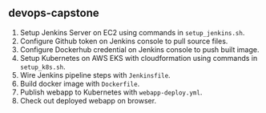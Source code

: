 ## devops-capstone

1. Setup Jenkins Server on EC2 using commands in `setup_jenkins.sh`.
2. Configure Github token on Jenkins console to pull source files.
3. Configure Dockerhub credential on Jenkins console to push built image.  
4. Setup Kubernetes on AWS EKS with cloudformation using commands in `setup_k8s.sh`.
5. Wire Jenkins pipeline steps with `Jenkinsfile`.
6. Build docker image with `Dockerfile`.
7. Publish webapp to Kubernetes with `webapp-deploy.yml`.
8. Check out deployed webapp on browser.
